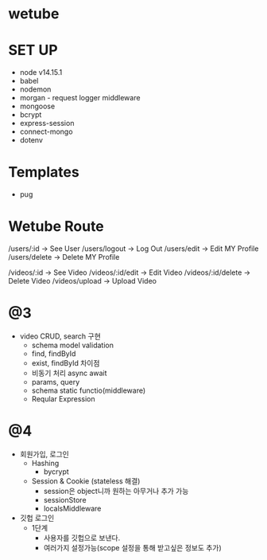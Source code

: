 # wetube

# SET UP
* node v14.15.1
* babel
* nodemon
* morgan - request logger middleware
* mongoose
* bcrypt
* express-session
* connect-mongo
* dotenv
# Templates
* pug

# Wetube Route
/users/:id -> See User
/users/logout -> Log Out
/users/edit -> Edit MY Profile
/users/delete -> Delete MY Profile

/videos/:id -> See Video
/videos/:id/edit -> Edit Video
/videos/:id/delete -> Delete Video
/videos/upload -> Upload Video

# @3
* video CRUD, search 구현
    * schema model validation
    * find, findById
    * exist, findById 차이점
    * 비동기 처리 async await
    * params, query
    * schema static functio(middleware)
    * Reqular Expression

# @4
* 회원가입, 로그인
    * Hashing
        * bycrypt
    * Session & Cookie (stateless 해결)
        * session은 object니까 원하는 아무거나 추가 가능
        * sessionStore
        * localsMiddleware
* 깃헙 로그인
    * 1단계
        * 사용자를 깃헙으로 보낸다.
        * 여러가지 설정가능(scope 설정을 통해 받고싶은 정보도 추가)
    